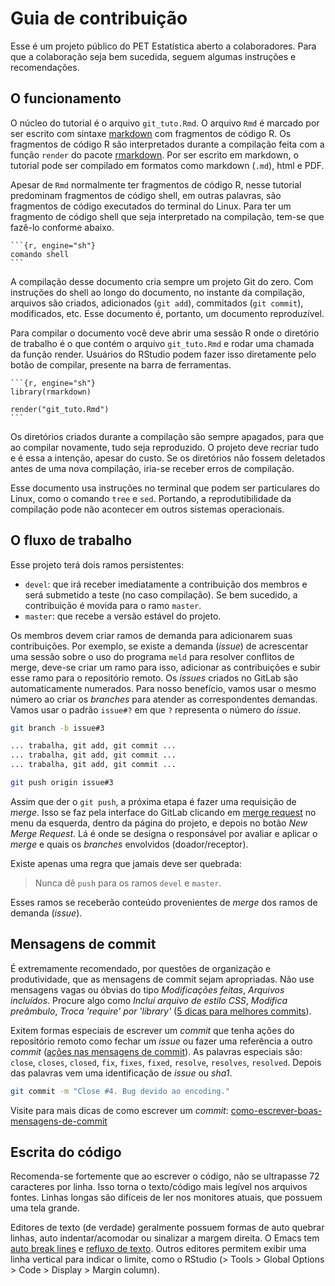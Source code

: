 Guia de contribuição
====================

Esse é um projeto público do PET Estatística aberto a
colaboradores. Para que a colaboração seja bem sucedida, seguem algumas
instruções e recomendações.

## O funcionamento

O núcleo do tutorial é o arquivo `git_tuto.Rmd`. O arquivo `Rmd` é
marcado por ser escrito com sintaxe [markdown][] com fragmentos de
código R. Os fragmentos de código R são interpretados durante a
compilação feita com a função `render` do pacote [rmarkdown][]. Por ser
escrito em markdown, o tutorial pode ser compilado em formatos como markdown (`.md`), html e PDF.

Apesar de `Rmd` normalmente ter fragmentos de código R, nesse tutorial
predominam fragmentos de código shell, em outras palavras, são
fragmentos de código executados do terminal do Linux. Para ter um
fragmento de código shell que seja interpretado na compilação, tem-se
que fazê-lo conforme abaixo.

    ```{r, engine="sh"}
    comando shell
    ```

A compilação desse documento cria sempre um projeto Git do zero. Com
instruções do shell ao longo do documento, no instante da compilação,
arquivos são criados, adicionados (`git add`), commitados (`git
commit`), modificados, etc. Esse documento é, portanto, um documento
reproduzível.

Para compilar o documento você deve abrir uma sessão R onde o diretório
de trabalho é o que contém o arquivo `git_tuto.Rmd` e rodar uma chamada
da função render. Usuários do RStudio podem fazer isso diretamente pelo
botão de compilar, presente na barra de ferramentas.

    ```{r, engine="sh"}
    library(rmarkdown)

    render("git_tuto.Rmd")
    ```

Os diretórios criados durante a compilação são sempre apagados, para que ao
compilar novamente, tudo seja reproduzido. O projeto deve recriar tudo e
é essa a intenção, apesar do custo. Se os diretórios não fossem
deletados antes de uma nova compilação, iria-se receber erros de
compilação.

Esse documento usa instruções no terminal que podem ser particulares do
Linux, como o comando `tree` e `sed`. Portando, a reprodutibilidade da
compilação pode não acontecer em outros sistemas operacionais.

## O fluxo de trabalho

Esse projeto terá dois ramos persistentes:

  * `devel`: que irá receber imediatamente a contribuição dos
    membros e será submetido a teste (no caso compilação). Se bem
    sucedido, a contribuição é movida para o ramo `master`.
  * `master`: que recebe a versão estável do projeto.

Os membros devem criar ramos de demanda para adicionarem suas
contribuições. Por exemplo, se existe a demanda (*issue*) de acrescentar uma
sessão sobre o uso do programa `meld` para resolver conflitos de merge,
deve-se criar um ramo para isso, adicionar as contribuições e subir esse
ramo para o repositório remoto. Os *issues* criados no GitLab são
automaticamente numerados. Para nosso benefício, vamos usar o mesmo
número ao criar os *branches* para atender as correspondentes
demandas. Vamos usar o padrão `issue#?` em que `?` representa o número
do *issue*.

```sh
git branch -b issue#3

... trabalha, git add, git commit ...
... trabalha, git add, git commit ...
... trabalha, git add, git commit ...

git push origin issue#3
```

Assim que der o `git push`, a próxima etapa é fazer uma requisição de
*merge*. Isso se faz pela interface do GitLab clicando em
[merge request][] no menu da esquerda, dentro da página do projeto, e
depois no botão *New Merge Request*. Lá é onde se designa o responsável
por avaliar e aplicar o *merge* e quais os *branches* envolvidos
(doador/receptor).

Existe apenas uma regra que jamais deve ser quebrada:

> Nunca dê `push` para os ramos `devel` e `master`.

Esses ramos se receberão conteúdo provenientes de *merge* dos ramos de
demanda (*issue*).

## Mensagens de commit

É extremamente recomendado, por questões de organização e produtividade,
que as mensagens de commit sejam apropriadas. Não use mensagens vagas ou
óbvias do tipo *Modificações feitas*, *Arquivos incluídos*. Procure algo
como *Incluí arquivo de estilo CSS*, *Modifica preâmbulo*, *Troca
'require' por 'library'* ([5 dicas para melhores commits][]).

Exitem formas especiais de escrever um *commit* que tenha ações do
repositório remoto como fechar um *issue* ou fazer uma referência a
outro *commit* ([ações nas mensagens de commit][]). As palavras
especiais são: `close`, `closes`, `closed`, `fix`, `fixes`, `fixed`,
`resolve`, `resolves`, `resolved`. Depois das palavras vem uma
identificação de *issue* ou *sha1*.

```sh
git commit -m "Close #4. Bug devido ao encoding."
```

Visite para mais dicas de como escrever um *commit*:
[como-escrever-boas-mensagens-de-commit][]

## Escrita do código

Recomenda-se fortemente que ao escrever o código, não se ultrapasse 72
caracteres por linha. Isso torna o texto/código mais legível nos
arquivos fontes. Linhas longas são difíceis de ler nos monitores atuais, 
que possuem uma tela grande.

Editores de texto (de verdade) geralmente possuem formas de auto quebrar
linhas, auto indentar/acomodar ou sinalizar a margem direita. O Emacs
tem [auto break lines][] e [refluxo de texto][]. Outros editores
permitem exibir uma linha vertical para indicar o limite, como o RStudio
(> Tools > Global Options > Code > Display > Margin column).

[markdown]: http://br-mac.org/2013/09/o-que-e-markdown.html
[rmarkdown]: http://rmarkdown.rstudio.com/
[merge request]: https://gitlab.c3sl.ufpr.br/pet-estatistica/git-tutorial/merge_requests
[ações nas mensagens de commit]: https://help.github.com/articles/closing-issues-via-commit-messages/
[5 dicas para melhores commits]: https://robots.thoughtbot.com/5-useful-tips-for-a-better-commit-message
[auto break lines]: http://emacswiki.org/emacs/LineWrap
[refluxo de texto]: http://www.emacswiki.org/emacs/FillParagraph
[como-escrever-boas-mensagens-de-commit]: http://blog.diovani.com/post/101092814586/como-escrever-boas-mensagens-de-commit
